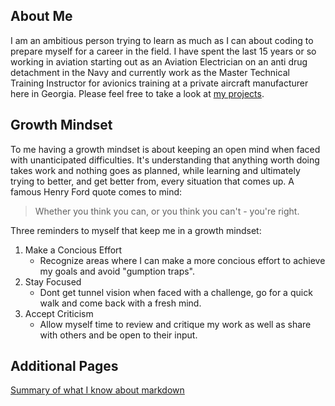 
## About Me 

I am an ambitious person trying to learn as much as I can about coding to prepare myself for a career in the field. I have spent the last 15 years or so working in aviation starting out as an Aviation Electrician on an anti drug detachment in the Navy and currently work as the Master Technical Training Instructor for avionics training at a private aircraft manufacturer here in Georgia. Please feel free to take a look at [my projects](https://github.com/DustinHall?tab=projects).
## Growth Mindset 

To me having a growth mindset is about keeping an open mind when faced with unanticipated difficulties. It's understanding that anything worth doing takes work and nothing goes as planned, while learning and ultimately trying to better, and get better from, every situation that comes up. A famous Henry Ford quote comes to mind:
> Whether you think you can, or you think you can't - you're right. 

Three reminders to myself that keep me in a growth mindset:
 1. Make a Concious Effort
    - Recognize areas where I can make a more concious effort to achieve my goals and avoid "gumption traps".   
 2. Stay Focused
    - Dont get tunnel vision when faced with a challenge, go for a quick walk and come back with a fresh mind.  
 3. Accept Criticism 
    - Allow myself time to review and critique my work as well as share with others and be open to their input. 

## Additional Pages 
[Summary of what I know about markdown](https://dustinhall.github.io/reading-notes/markdown)
